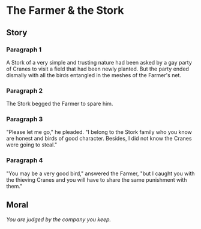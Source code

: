 
# The Farmer & the Stork

## Story


### Paragraph 1

A Stork of a very simple and trusting nature had been asked by a gay party of Cranes to visit a field that had been newly planted. But the party ended dismally with all the birds entangled in the meshes of the Farmer's net.



### Paragraph 2

The Stork begged the Farmer to spare him.



### Paragraph 3

"Please let me go," he pleaded. "I belong to the Stork family who you know are honest and birds of good character. Besides, I did not know the Cranes were going to steal."



### Paragraph 4

"You may be a very good bird," answered the Farmer, "but I caught you with the thieving Cranes and you will have to share the same punishment with them."



## Moral

_You are judged by the company you keep._

